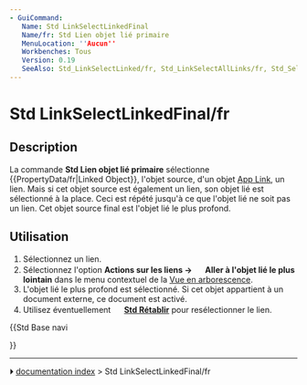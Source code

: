 ```yaml
---
- GuiCommand:
   Name: Std LinkSelectLinkedFinal
   Name/fr: Std Lien objet lié primaire
   MenuLocation: ''Aucun''
   Workbenches: Tous
   Version: 0.19
   SeeAlso: Std_LinkSelectLinked/fr, Std_LinkSelectAllLinks/fr, Std_SelBack/fr, Std_SelForward/fr
---
```


# Std LinkSelectLinkedFinal/fr

## Description

La commande **Std Lien objet lié primaire** sélectionne {{PropertyData/fr|Linked Object}}, l\'objet source, d\'un objet [App Link](App_Link/fr.md), un lien. Mais si cet objet source est également un lien, son objet lié est sélectionné à la place. Ceci est répété jusqu\'à ce que l\'objet lié ne soit pas un lien. Cet objet source final est l\'objet lié le plus profond.



## Utilisation

1.  Sélectionnez un lien.
2.  Sélectionnez l\'option **Actions sur les liens → <img src="images/Std_LinkSelectLinkedFinal.svg" width=16px> Aller à l'objet lié le plus lointain** dans le menu contextuel de la [Vue en arborescence](Tree_view/fr.md).
3.  L\'objet lié le plus profond est sélectionné. Si cet objet appartient à un document externe, ce document est activé.
4.  Utilisez éventuellement **<img src="images/Std_SelBack.svg" width=16px> [Std Rétablir](Std_SelBack/fr.md)** pour resélectionner le lien.





{{Std Base navi

}}



---
⏵ [documentation index](../README.md) > Std LinkSelectLinkedFinal/fr
